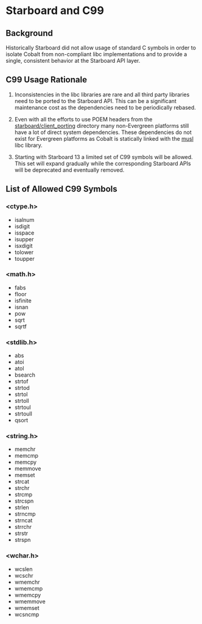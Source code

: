 # Starboard and C99

## Background

Historically Starboard did not allow usage of standard C symbols in order to
isolate Cobalt from non-compliant libc implementations and to provide a single,
consistent behavior at the Starboard API layer.

## C99 Usage Rationale
1. Inconsistencies in the libc libraries are rare and all third party libraries
need to be ported to the Starboard API. This can be a significant maintenance
cost as the dependencies need to be periodically rebased.

2. Even with all the efforts to use POEM headers from the
[starboard/client_porting](../../starboard/client_porting) directory many
non-Evergreen platforms still have a lot of direct system dependencies. These
dependencies do not exist for Evergreen platforms as Cobalt is statically
linked with the [musl](../../third_party/musl/musl.gyp) libc library.

3. Starting with Starboard 13 a limited set of C99 symbols will be allowed.
This set will expand gradually while the corresponding Starboard APIs will be
deprecated and eventually removed.

## List of Allowed C99 Symbols
### <ctype.h>
* isalnum
* isdigit
* isspace
* isupper
* isxdigit
* tolower
* toupper
### <math.h>
* fabs
* floor
* isfinite
* isnan
* pow
* sqrt
* sqrtf
### <stdlib.h>
* abs
* atoi
* atol
* bsearch
* strtof
* strtod
* strtol
* strtoll
* strtoul
* strtoull
* qsort
### <string.h>
* memchr
* memcmp
* memcpy
* memmove
* memset
* strcat
* strchr
* strcmp
* strcspn
* strlen
* strncmp
* strncat
* strrchr
* strstr
* strspn
### <wchar.h>
* wcslen
* wcschr
* wmemchr
* wmemcmp
* wmemcpy
* wmemmove
* wmemset
* wcsncmp
